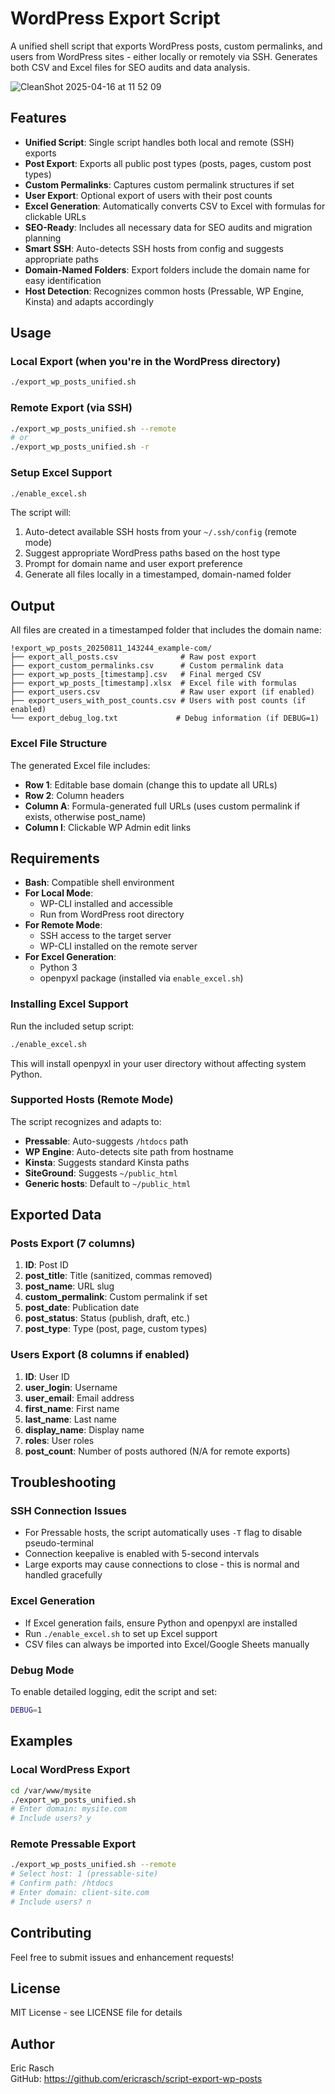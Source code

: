 # WordPress Export Script

A unified shell script that exports WordPress posts, custom permalinks, and users from WordPress sites - either locally or remotely via SSH. Generates both CSV and Excel files for SEO audits and data analysis.

![CleanShot 2025-04-16 at 11 52 09](https://github.com/user-attachments/assets/0289ce1c-5d1e-4fd7-92ee-23c87546e33d)

## Features

- **Unified Script**: Single script handles both local and remote (SSH) exports
- **Post Export**: Exports all public post types (posts, pages, custom post types)
- **Custom Permalinks**: Captures custom permalink structures if set
- **User Export**: Optional export of users with their post counts
- **Excel Generation**: Automatically converts CSV to Excel with formulas for clickable URLs
- **SEO-Ready**: Includes all necessary data for SEO audits and migration planning
- **Smart SSH**: Auto-detects SSH hosts from config and suggests appropriate paths
- **Domain-Named Folders**: Export folders include the domain name for easy identification
- **Host Detection**: Recognizes common hosts (Pressable, WP Engine, Kinsta) and adapts accordingly

## Usage

### Local Export (when you're in the WordPress directory)
```bash
./export_wp_posts_unified.sh
```

### Remote Export (via SSH)
```bash
./export_wp_posts_unified.sh --remote
# or
./export_wp_posts_unified.sh -r
```

### Setup Excel Support
```bash
./enable_excel.sh
```

The script will:
1. Auto-detect available SSH hosts from your `~/.ssh/config` (remote mode)
2. Suggest appropriate WordPress paths based on the host type
3. Prompt for domain name and user export preference
4. Generate all files locally in a timestamped, domain-named folder

## Output

All files are created in a timestamped folder that includes the domain name:

```
!export_wp_posts_20250811_143244_example-com/
├── export_all_posts.csv              # Raw post export
├── export_custom_permalinks.csv      # Custom permalink data
├── export_wp_posts_[timestamp].csv   # Final merged CSV
├── export_wp_posts_[timestamp].xlsx  # Excel file with formulas
├── export_users.csv                  # Raw user export (if enabled)
├── export_users_with_post_counts.csv # Users with post counts (if enabled)
└── export_debug_log.txt             # Debug information (if DEBUG=1)
```

### Excel File Structure

The generated Excel file includes:
- **Row 1**: Editable base domain (change this to update all URLs)
- **Row 2**: Column headers
- **Column A**: Formula-generated full URLs (uses custom permalink if exists, otherwise post_name)
- **Column I**: Clickable WP Admin edit links

## Requirements

- **Bash**: Compatible shell environment
- **For Local Mode**:
  - WP-CLI installed and accessible
  - Run from WordPress root directory
- **For Remote Mode**:
  - SSH access to the target server
  - WP-CLI installed on the remote server
- **For Excel Generation**:
  - Python 3
  - openpyxl package (installed via `enable_excel.sh`)

### Installing Excel Support

Run the included setup script:
```bash
./enable_excel.sh
```

This will install openpyxl in your user directory without affecting system Python.

### Supported Hosts (Remote Mode)

The script recognizes and adapts to:
- **Pressable**: Auto-suggests `/htdocs` path
- **WP Engine**: Auto-detects site path from hostname
- **Kinsta**: Suggests standard Kinsta paths
- **SiteGround**: Suggests `~/public_html`
- **Generic hosts**: Default to `~/public_html`

## Exported Data

### Posts Export (7 columns)
1. **ID**: Post ID
2. **post_title**: Title (sanitized, commas removed)
3. **post_name**: URL slug
4. **custom_permalink**: Custom permalink if set
5. **post_date**: Publication date
6. **post_status**: Status (publish, draft, etc.)
7. **post_type**: Type (post, page, custom types)

### Users Export (8 columns if enabled)
1. **ID**: User ID
2. **user_login**: Username
3. **user_email**: Email address
4. **first_name**: First name
5. **last_name**: Last name
6. **display_name**: Display name
7. **roles**: User roles
8. **post_count**: Number of posts authored (N/A for remote exports)

## Troubleshooting

### SSH Connection Issues
- For Pressable hosts, the script automatically uses `-T` flag to disable pseudo-terminal
- Connection keepalive is enabled with 5-second intervals
- Large exports may cause connections to close - this is normal and handled gracefully

### Excel Generation
- If Excel generation fails, ensure Python and openpyxl are installed
- Run `./enable_excel.sh` to set up Excel support
- CSV files can always be imported into Excel/Google Sheets manually

### Debug Mode
To enable detailed logging, edit the script and set:
```bash
DEBUG=1
```

## Examples

### Local WordPress Export
```bash
cd /var/www/mysite
./export_wp_posts_unified.sh
# Enter domain: mysite.com
# Include users? y
```

### Remote Pressable Export
```bash
./export_wp_posts_unified.sh --remote
# Select host: 1 (pressable-site)
# Confirm path: /htdocs
# Enter domain: client-site.com
# Include users? n
```

## Contributing

Feel free to submit issues and enhancement requests!

## License

MIT License - see LICENSE file for details

## Author

Eric Rasch  
GitHub: https://github.com/ericrasch/script-export-wp-posts